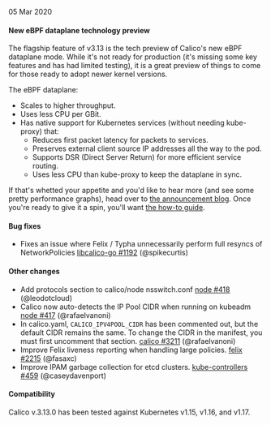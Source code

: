 05 Mar 2020

#### New eBPF dataplane technology preview

The flagship feature of v3.13 is the tech preview of Calico's new eBPF dataplane mode.  While it's not ready for production (it's missing some key features and has had limited testing), it is a great preview of things to come for those ready to adopt newer kernel versions.

The eBPF dataplane:

- Scales to higher throughput.
- Uses less CPU per GBit.
- Has native support for Kubernetes services (without needing kube-proxy) that:
  - Reduces first packet latency for packets to services.
  - Preserves external client source IP addresses all the way to the pod.
  - Supports DSR (Direct Server Return) for more efficient service routing.
  - Uses less CPU than kube-proxy to keep the dataplane in sync.

If that's whetted your appetite and you'd like to hear more (and see some pretty performance graphs), head over to [the announcement blog](https://www.projectcalico.org/introducing-the-calico-ebpf-dataplane/).  Once you're ready to give it a spin, you'll want [the how-to guide]({{site.baseurl}}/getting-started/kubernetes/trying-ebpf).

#### Bug fixes

 - Fixes an issue where Felix / Typha unnecessarily perform full resyncs of NetworkPolicies [libcalico-go #1192](https://github.com/projectcalico/libcalico-go/pull/1192) (@spikecurtis)

#### Other changes

 - Add protocols section to calico/node nsswitch.conf [node #418](https://github.com/projectcalico/node/pull/418) (@leodotcloud)
 - Calico now auto-detects the IP Pool CIDR when running on kubeadm [node #417](https://github.com/projectcalico/node/pull/417) (@rafaelvanoni)
 - In calico.yaml, `CALICO_IPV4POOL_CIDR` has been commented out, but the default CIDR remains the same. To change the CIDR in the manifest, you must first uncomment that section. [calico #3211](https://github.com/projectcalico/calico/pull/3211) (@rafaelvanoni)
 - Improve Felix liveness reporting when handling large policies. [felix #2215](https://github.com/projectcalico/felix/pull/2215) (@fasaxc)
 - Improve IPAM garbage collection for etcd clusters. [kube-controllers #459](https://github.com/projectcalico/kube-controllers/pull/459) (@caseydavenport)

#### Compatibility

Calico v.3.13.0 has been tested against Kubernetes v1.15, v1.16, and v1.17.
